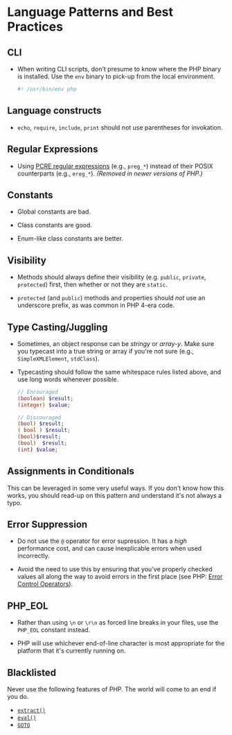 # Language Patterns and Best Practices

## CLI

* When writing CLI scripts, don't presume to know where the PHP binary is installed. Use the `env` binary to pick-up from the local environment.

  ```bash
  #! /usr/bin/env php
  ```

## Language constructs

* `echo`, `require`, `include`, `print` should not use parentheses for invokation.

## Regular Expressions

* Using [PCRE regular expressions](http://www.php.net_manual/en/book.pcre.php) (e.g., `preg_*`) instead of their POSIX counterparts (e.g., `ereg_*`). _(Removed in newer versions of PHP.)_

## Constants

* Global constants are bad.

* Class constants are good.

* Enum-like class constants are better.

## Visibility

* Methods should always define their visibility (e.g. `public`, `private`, `protected`) first, then whether or not they are `static`.

* `protected` (and `public`) methods and properties should _not_ use an underscore prefix, as was common in PHP 4-era code.

## Type Casting/Juggling

* Sometimes, an object response can be _stringy_ or _array-y_. Make sure you typecast into a true string or array if you're not sure (e.g., `SimpleXMLElement`, `stdClass`).

* Typecasting should follow the same whitespace rules listed above, and use long words whenever possible.

  ```php
  // Encouraged
  (boolean) $result;
  (integer) $value;

  // Discouraged
  (bool) $result;
  ( bool ) $result;
  (bool)$result;
  (bool)  $result;
  (int) $value;
  ```

## Assignments in Conditionals

This can be leveraged in some very useful ways. If you don't know how this works, you should read-up on this pattern and understand it's not always a typo.

## Error Suppression

* Do not use the `@` operator for error supression. It has a _high_ performance cost, and can cause inexplicable errors when used incorrectly.

* Avoid the need to use this by ensuring that you've properly checked values all along the way to avoid errors in the first place (see PHP: [Error Control Operators](http://www.php.net/manual/en/language.operators.errorcontrol.php)).

## PHP_EOL

* Rather than using `\n` or `\r\n` as forced line breaks in your files, use the `PHP_EOL` constant instead.

* PHP will use whichever end-of-line character is most appropriate for the platform that it's currently running on.

## Blacklisted

Never use the following features of PHP. The world will come to an end if you do.

* [`extract()`](http://php.net/extract)
* [`eval()`](http://php.net/eval)
* [`GOTO`](http://php.net/goto)
